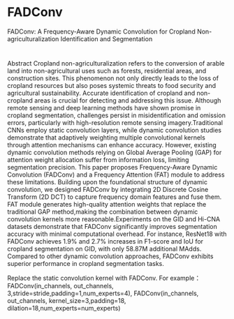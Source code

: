 # FADConv
FADConv: A Frequency-Aware Dynamic Convolution for Cropland Non-agriculturalization Identification and Segmentation
#
Abstract
Cropland non-agriculturalization refers to the conversion of arable land into non-agricultural uses such as forests, residential areas, and construction sites. This phenomenon not only directly leads to the loss of cropland resources but also poses systemic threats to food security and agricultural sustainability. Accurate identification of cropland and non-cropland areas is crucial for detecting and addressing this issue. Although remote sensing and deep learning methods have shown promise in cropland segmentation, challenges persist in misidentification and omission errors, particularly with high-resolution remote sensing imagery.Traditional CNNs employ static convolution layers, while dynamic convolution studies demonstrate that adaptively weighting multiple convolutional kernels through attention mechanisms can enhance accuracy. However, existing dynamic convolution methods relying on Global Average Pooling (GAP) for attention weight allocation suffer from information loss, limiting segmentation precision. This paper proposes Frequency-Aware Dynamic Convolution (FADConv) and a Frequency Attention (FAT) module to address these limitations. Building upon the foundational structure of dynamic convolution, we designed FADConv by integrating 2D Discrete Cosine Transform (2D DCT) to capture frequency domain features and fuse them. FAT module generates high-quality attention weights that replace the traditional GAP method,making the combination between dynamic convolution kernels more reasonable.Experiments on the GID and Hi-CNA datasets demonstrate that FADConv significantly improves segmentation accuracy with minimal computational overhead. For instance, ResNet18 with FADConv achieves 1.9% and 2.7% increases in F1-score and IoU for cropland segmentation on GID, with only 58.87M additional MAdds. Compared to other dynamic convolution approaches, FADConv exhibits superior performance in cropland segmentation tasks.

Replace the static convolution kernel with FADConv.
For example：
FADConv(in_channels, out_channels, 3,stride=stride,padding=1,num_experts=4),
FADConv(in_channels, out_channels, kernel_size=3,padding=18, dilation=18,num_experts=num_experts)
